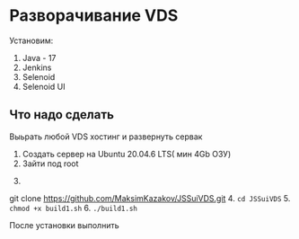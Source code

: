 # Разворачивание VDS
Установим:
1. Java - 17 
2. Jenkins
3. Selenoid
4. Selenoid UI


## Что надо сделать

Выьрать любой VDS хостинг и развернуть сервак

1. Создать сервер на Ubuntu 20.04.6 LTS( мин 4Gb ОЗУ)
2. Зайти под root
3. ```bash
git clone https://github.com/MaksimKazakov/JSSuiVDS.git
4. `cd JSSuiVDS`
5. `chmod +x build1.sh`
6. `./build1.sh`

После установки выполнить 